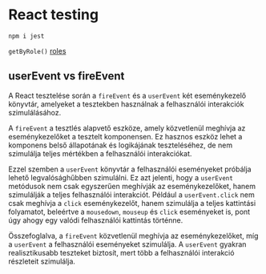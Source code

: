 # React testing

`npm i jest`

`getByRole()` [roles](https://www.w3.org/TR/html-aria/#docconformance) 


## userEvent vs fireEvent


A React tesztelése során a `fireEvent` és a `userEvent` két eseménykezelő könyvtár, amelyeket a tesztekben használnak a felhasználói interakciók szimulálásához.

A `fireEvent` a tesztlés alapvető eszköze, amely közvetlenül meghívja az eseménykezelőket a tesztelt komponensen. Ez hasznos eszköz lehet a komponens belső állapotának és logikájának teszteléséhez, de nem szimulálja teljes mértékben a felhasználói interakciókat.

Ezzel szemben a `userEvent` könyvtár a felhasználói eseményeket próbálja lehető legvalósághűbben szimulálni. Ez azt jelenti, hogy a `userEvent` metódusok nem csak egyszerűen meghívják az eseménykezelőket, hanem szimulálják a teljes felhasználói interakciót. Például a `userEvent.click` nem csak meghívja a `click` eseménykezelőt, hanem szimulálja a teljes kattintási folyamatot, beleértve a `mousedown`, `mouseup` és `click` eseményeket is, pont úgy ahogy egy valódi felhasználói kattintás történne.

Összefoglalva, a `fireEvent` közvetlenül meghívja az eseménykezelőket, míg a `userEvent` a felhasználói eseményeket szimulálja. A `userEvent` gyakran realisztikusabb teszteket biztosít, mert több a felhasználói interakció részleteit szimulálja.
